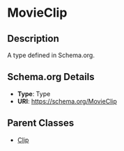 # MovieClip

## Description
A type defined in Schema.org.

## Schema.org Details
- **Type**: Type
- **URI**: https://schema.org/MovieClip

## Parent Classes
- [Clip](../Clip.md)

